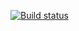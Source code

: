 [![Build status](https://ci.appveyor.com/api/projects/status/4x8vomfcur3tjwtf?svg=true)](https://ci.appveyor.com/project/EkaterinaDuzh/composition-decomposition)

